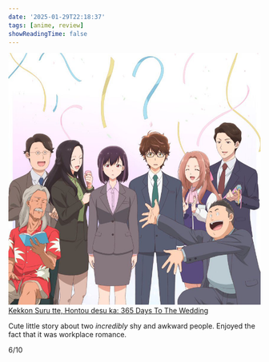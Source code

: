 ```yaml
---
date: '2025-01-29T22:18:37'
tags: [anime, review]
showReadingTime: false
---
```


![](assets/background.jpg)
[Kekkon Suru tte, Hontou desu ka: 365 Days To The Wedding](https://anilist.co/anime/165790/Kekkon-Suru-tte-Hontou-desu-ka-365-Days-To-The-Wedding/)

Cute little story about two *incredibly* shy and awkward people. Enjoyed the fact that it was workplace romance.

6/10